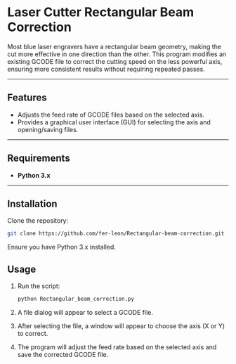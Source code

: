 # Laser Cutter Rectangular Beam Correction

Most blue laser engravers have a rectangular beam geometry, making the cut more effective in one direction than the other. This program modifies an existing GCODE file to correct the cutting speed on the less powerful axis, ensuring more consistent results without requiring repeated passes.

---


## Features

- Adjusts the feed rate of GCODE files based on the selected axis.
- Provides a graphical user interface (GUI) for selecting the axis and opening/saving files.

---

## Requirements

- **Python 3.x**

---

## Installation

Clone the repository:

```bash
git clone https://github.com/fer-leon/Rectangular-beam-correction.git
```


Ensure you have Python 3.x installed.

## Usage

1. Run the script:

   ```bash
   python Rectangular_beam_correction.py
   ```

2. A file dialog will appear to select a GCODE file.

3. After selecting the file, a window will appear to choose the axis (X or Y) to correct.

4. The program will adjust the feed rate based on the selected axis and save the corrected GCODE file.
